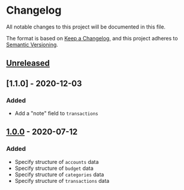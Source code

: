 # Changelog
All notable changes to this project will be documented in this file.

The format is based on [Keep a Changelog](https://keepachangelog.com/en/1.0.0/),
and this project adheres to [Semantic Versioning](https://semver.org/spec/v2.0.0.html).

## [Unreleased]

## [1.1.0] - 2020-12-03
### Added
- Add a "note" field to `transactions`

## [1.0.0] - 2020-07-12
### Added
- Specify structure of `accounts` data
- Specify structure of `budget` data
- Specify structure of `categories` data
- Specify structure of `transactions` data

[Unreleased]: https://github.com/forevermatt/budget-data/compare/1.0.0...develop
[1.0.0]: https://github.com/forevermatt/budget-data/releases/tag/1.0.0
